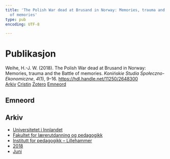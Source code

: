 ```yaml
---
title: 'The Polish War dead at Brusand in Norway: Memories, trauma and the Battle
  of memories'
type: pub
encoding: UTF-8

---
```

<h1>Publikasjon</h1>
<article id="csl-bib-container-UHEMH56Y" class="csl-bib-container">
  <div class="csl-bib-body"> <div class="csl-entry">Weihe, H.-J. W. (2018). The Polish War dead at Brusand in Norway: Memories, trauma and the Battle of memories. <i>Konińskie Studia Społeczno-Ekonomiczne</i>, <i>4</i>(1), 9–16. <a href="https://hdl.handle.net/11250/2648300">https://hdl.handle.net/11250/2648300</a></div> </div>
  <div class="csl-bib-buttons">
    <a href="#taxonomy-article-UHEMH56Y" alt="archive" class="csl-bib-button">Arkiv</a>
    <a href="https://app.cristin.no/results/show.jsf?id=1591483" alt="Cristin" class="csl-bib-button">Cristin</a>
    <a href="http://zotero.org/groups/5881554/items/UHEMH56Y" alt="Zotero" class="csl-bib-button">Zotero</a>
    <a href="#keywords-article-UHEMH56Y" alt="keywords" class="csl-bib-button">Emneord</a>
  </div>
  <div id="csl-bib-meta-container-UHEMH56Y"></div>
</article>
<div id="csl-bib-meta-UHEMH56Y" class="csl-bib-meta">
  <article id="keywords-article-UHEMH56Y" class="keywords-article">
    <h1>Emneord</h1>
    
  </article>
  <article id="taxonomy-article-UHEMH56Y" class="taxonomy-article">
    <h1>Arkiv</h1>
    <ul>
      <li><a href="{{< params subfolder >}}nn/archive/?key=3DCRN523">Universitetet i Innlandet</a></li>
      <li><a href="{{< params subfolder >}}nn/archive/?key=WYNZA47F">Fakultet for lærerutdanning og pedagogikk</a></li>
      <li><a href="{{< params subfolder >}}nn/archive/?key=L8MA547R">Institutt for pedagogikk – Lillehammer</a></li>
      <li><a href="{{< params subfolder >}}nn/archive/?key=X2Y974UN">2018</a></li>
      <li><a href="{{< params subfolder >}}nn/archive/?key=67JG4YKF">Juni</a></li>
    </ul>
  </article>
</div>
